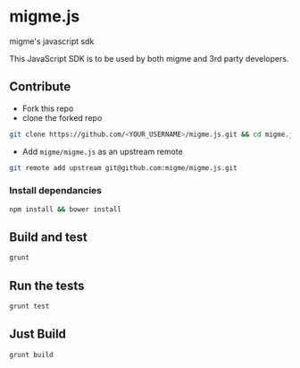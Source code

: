 # migme.js
migme's javascript sdk

This JavaScript SDK is to be used by both migme and 3rd party developers.

## Contribute
- Fork this repo
- clone the forked repo
```bash
git clone https://github.com/<YOUR_USERNAME>/migme.js.git && cd migme.js
```

- Add ```migme/migme.js``` as an upstream remote
```bash
git remote add upstream git@github.com:migme/migme.js.git
```

### Install dependancies
```bash
npm install && bower install
```


## Build and test
```bash
grunt
```

## Run the tests
```bash
grunt test
```

## Just Build
```bash
grunt build
```

